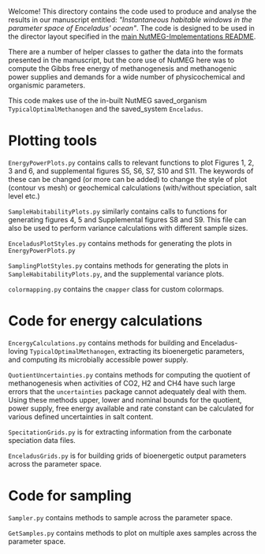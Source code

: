 Welcome! This directory contains the code used to produce and analyse the results in our manuscript entitled: *"Instantaneous habitable windows in the parameter space of Enceladus' ocean"*. The code is designed to be used in the director layout specified in the [main NutMEG-Implementations README](https://github.com/pmhiggins/NutMEG-Implementations/README.md).

There are a number of helper classes to gather the data into the formats presented in the manuscript, but the core use of NutMEG here was to compute the Gibbs free energy of methanogenesis and methanogenic power supplies and demands for a wide number of physicochemical and organismic parameters.

This code makes use of the in-built NutMEG saved_organism `TypicalOptimalMethanogen` and the saved_system `Enceladus`.

# Plotting tools

`EnergyPowerPlots.py` contains calls to relevant functions to plot Figures 1, 2, 3 and 6, and supplemental figures S5, S6, S7, S10 and S11. The keywords of these can be changed (or more can be added) to change the style of plot (contour vs mesh) or geochemical calculations (with/without speciation, salt level etc.)

`SampleHabitabilityPlots.py` similarly contains calls to functions for generating figures 4, 5 and Supplemental figures S8 and S9. This file can also be used to perform variance calculations with different sample sizes.

`EnceladusPlotStyles.py` contains methods for generating the plots in `EnergyPowerPlots.py`

`SamplingPlotStyles.py` contains methods for generating the plots in `SampleHabitabilityPlots.py`, and the supplemental variance plots.

`colormapping.py` contains the `cmapper` class for custom colormaps.

# Code for energy calculations

`EncergyCalculations.py` contains methods for building and Enceladus-loving `TypicalOptimalMethanogen`, extracting its bioenergetic parameters, and computing its microbially accessible power supply.

`QuotientUncertainties.py` contains methods for computing the quotient of methanogenesis when activities of CO2, H2 and CH4 have such large errors that the `uncertainties` package cannot adequately deal with them. Using these methods upper, lower and nominal bounds for the quotient, power supply, free energy available and rate constant can be calculated for various defined uncertainties in salt content.

`SpecitationGrids.py` is for extracting information from the carbonate speciation data files.

`EnceladusGrids.py` is for building grids of bioenergetic output parameters across the parameter space.

# Code for sampling

`Sampler.py` contains methods to sample across the parameter space.

`GetSamples.py` contains methods to plot on multiple axes samples across the parameter space.
